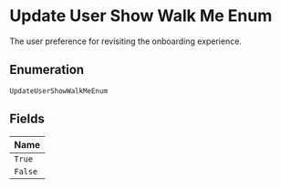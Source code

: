
# Update User Show Walk Me Enum

The user preference for revisiting the onboarding experience.

## Enumeration

`UpdateUserShowWalkMeEnum`

## Fields

| Name |
|  --- |
| `True` |
| `False` |

